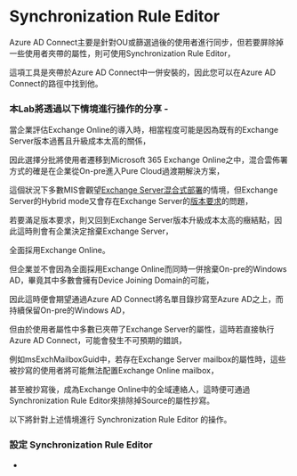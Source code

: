 # Synchronization Rule Editor

Azure AD Connect主要是針對OU或篩選過後的使用者進行同步，但若要屏除掉一些使用者夾帶的屬性，則可使用Synchronization Rule Editor，<br>

這項工具是夾帶於Azure AD Connect中一併安裝的，因此您可以在Azure AD Connect的路徑中找到他。<br>

### 本Lab將透過以下情境進行操作的分享 - 

當企業評估Exchange Online的導入時，相當程度可能是因為既有的Exchange Server版本過舊且升級成本太高的關係，<br>

因此選擇分批將使用者遷移到Microsoft 365 Exchange Online之中，混合雲佈署方式的確是在企業從On-pre進入Pure Cloud過渡期解決方案，<br>

這個狀況下多數MIS會觀望[Exchange Server混合式部署](https://docs.microsoft.com/zh-tw/exchange/exchange-hybrid)的情境，但Exchange Server的Hybrid mode又會存在Exchange Server的[版本要求](https://docs.microsoft.com/zh-tw/exchange/hybrid-deployment-prerequisites)的問題，<br>

若要滿足版本要求，則又回到Exchange Server版本升級成本太高的癥結點，因此這時則會有企業決定捨棄Exchange Server，<br>

全面採用Exchange Online。<br>


但企業並不會因為全面採用Exchange Online而同時一併捨棄On-pre的Windows AD，畢竟其中多數會擁有Device Joining Domain的可能，<br>

因此這時便會期望通過Azure AD Connect將名單目錄抄寫至Azure AD之上，而持續保留On-pre的Windows AD，<br>

但由於使用者屬性中多數已夾帶了Exchange Server的屬性，這時若直接執行Azure AD Connect，可能會發生不可預期的錯誤，<br>

例如msExchMailboxGuid中，若存在Exchange Server mailbox的屬性時，這些被抄寫的使用者將可能無法配置Exchange Online mailbox，<br>

甚至被抄寫後，成為Exchange Online中的全域連絡人，這時便可通過Synchronization Rule Editor來排除掉Source的屬性抄寫。<br>

以下將針對上述情境進行 Synchronization Rule Editor 的操作。<br>


### 設定 Synchronization Rule Editor

- 
